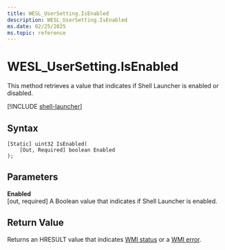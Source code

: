```yaml
---
title: WESL_UserSetting.IsEnabled
description: WESL_UserSetting.IsEnabled
ms.date: 02/25/2025
ms.topic: reference
---
```


# WESL_UserSetting.IsEnabled

This method retrieves a value that indicates if Shell Launcher is enabled or disabled.

[!INCLUDE [shell-launcher](../../../includes/licensing/shell-launcher.md)]

## Syntax

```mof
[Static] uint32 IsEnabled(
    [Out, Required] boolean Enabled
);
```

## Parameters

**Enabled**<br/>\[out, required\] A Boolean value that indicates if Shell Launcher is enabled.

## Return Value

Returns an HRESULT value that indicates [WMI status](/windows/win32/wmisdk/wmi-non-error-constants) or a [WMI error](/windows/win32/wmisdk/wmi-error-constants).
